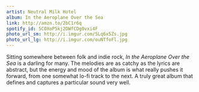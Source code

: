 ```yaml
---
artist: Neutral Milk Hotel
album: In the Aeroplane Over the Sea
link: http://amzn.to/2bC1r6q
spotify_id: 5COXoP5kj2DWfCDg0vxi4F
photo_url_sm: http://i.imgur.com/5Lq6x5Zs.jpg
photo_url_lg: http://i.imgur.com/ouNTfoFl.jpg
---
```

Sitting somewhere between folk and indie rock, _In the Aeroplane Over the Sea_ is a darling for many. The melodies are as catchy as the lyrics are abstract, but the energy and mood of the album is what really pushes it forward, from one somewhat lo-fi track to the next. A truly great album that defines and captures a particular sound very well.